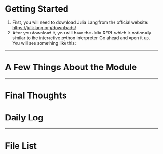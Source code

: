 
# Getting Started

1. First, you will need to download Julia Lang from the official website: https://julialang.org/downloads/
2. After you download it, you will have the Julia REPL which is notionally similar to the interactive python interpreter.
    Go ahead and open it up. You will see something like this:

-----------------------------------------------------------------------------------------------------------------

# A Few Things About the Module
------------------------------------------------------------------------------------------------------------------

# Final Thoughts
# Daily Log

------------------------------------------------------------------------------------------------------------------

# File List


